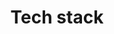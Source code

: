 ---
language: en
title: Tech stack
technologies: 
    - title: React
      address: https://react.dev/
    - title: NextJS
      address: https://nextjs.org/
    - title: Typescript
      address: https://www.typescriptlang.org/
    - title: Javascript
      address: https://developer.mozilla.org/en-US/docs/Web/JavaScript
    - title: Tailwind
      address: https://tailwindcss.com/
    - title: Bootstrap
      address: https://getbootstrap.com/
    - title: Styled-components
      address: https://styled-components.com/
    - title: HTML
      address: https://developer.mozilla.org/en-US/docs/Web/HTML
    - title: CSS
      address: https://developer.mozilla.org/en-US/docs/Web/CSS
    - title: Rest API
      address:
    - title: Git
      address: https://git-scm.com/
    - title: GitHub
      address: https://github.com/
    - title: Postman
      address: https://www.postman.com/
    - title: Figma
      address: https://www.figma.com/
    - title: NodeJS
      address: https://nodejs.org/en
    - title: PostgreSQL
      address: https://www.postgresql.org/
    - title: AuthJS
      address: https://authjs.dev/
---